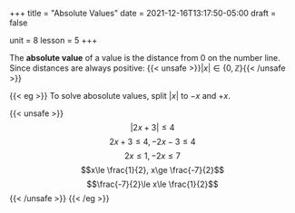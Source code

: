 +++
title = "Absolute Values"
date = 2021-12-16T13:17:50-05:00
draft = false

unit = 8
lesson = 5
+++

The **absolute value** of a value is the distance from 0 on the number line.
Since distances are always positive:
{{< unsafe >}}$|x|\in \{0, \mathbb{Z}\}${{< /unsafe >}}

{{< eg >}}
To solve abosolute values, split $|x|$ to $-x$ and $+x$.

{{< unsafe >}}
$$|2x+3|\le 4$$
$$2x+3\le 4, -2x-3\le 4$$
$$2x\le 1, -2x\le 7$$
$$x\le \frac{1}{2}, x\ge \frac{-7}{2}$$
$$\frac{-7}{2}\le x\le \frac{1}{2}$$
{{< /unsafe >}}
{{< /eg >}}
